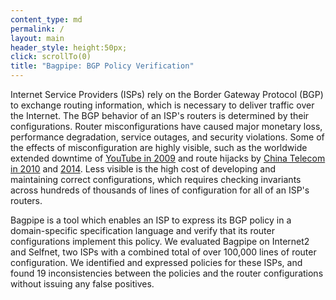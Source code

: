 ```yaml
---
content_type: md
permalink: /
layout: main
header_style: height:50px;
click: scrollTo(0)
title: "Bagpipe: BGP Policy Verification"
---
```


Internet Service Providers (ISPs) rely on the Border Gateway Protocol (BGP) to exchange routing information, which is necessary to deliver traffic over the Internet. The BGP behavior of an ISP's routers is determined by their configurations. Router misconfigurations have caused major monetary loss, performance degradation, service outages, and security violations. Some of the effects of misconfiguration are highly visible, such as the worldwide extended downtime of [YouTube in 2009][BGP-YT] and route hijacks by [China Telecom in 2010][BGP-CT10] and [2014][BGP-CT14]. Less visible is the high cost of developing and maintaining correct configurations, which requires checking invariants across hundreds of thousands of lines of configuration for all of an ISP's routers. 

Bagpipe is a tool which enables an ISP to express its BGP policy in a domain-specific specification language and verify that its router configurations implement this policy. We evaluated Bagpipe on Internet2 and Selfnet, two ISPs with a combined total of over 100,000 lines of router configuration. We identified and expressed policies for these ISPs, and found 19 inconsistencies between the policies and the router configurations without issuing any false positives.

[BGP-YT]: http://research.dyn.com/2008/02/pakistan-hijacks-youtube-1/ 
[BGP-CT10]: http://research.dyn.com/2010/11/chinas-18-minute-mystery/
[BGP-CT14]: http://research.dyn.com/2014/11/chinese-routing-errors-redirect-russian-traffic/
